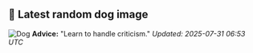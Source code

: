 ## 🐶 Latest random dog image
![Dog](https://images.dog.ceo/breeds/dalmatian/cooper2.jpg)
**Advice:** "Learn to handle criticism."
*Updated: 2025-07-31 06:53 UTC*
